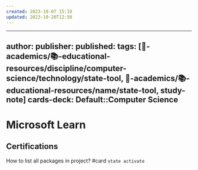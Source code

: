 ```yaml
---
created: 2023-10-07 15:19
updated: 2023-10-20T12:50
---
```


---
author: 
publisher: 
published: 
tags: [🔴-academics/📚-educational-resources/discipline/computer-science/technology/state-tool, 🔴-academics/📚-educational-resources/name/state-tool, study-note] 
cards-deck: Default::Computer Science
---

# Microsoft Learn

## Certifications

How to list all packages in project? #card
`state activate`
